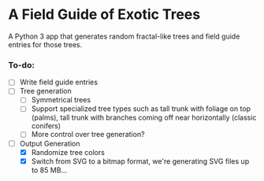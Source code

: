 # A Field Guide of Exotic Trees

A Python 3 app that generates random fractal-like trees and field guide entries for those trees. 

### To-do:
- [ ] Write field guide entries
- [ ] Tree generation
  - [ ] Symmetrical trees
  - [ ] Support specialized tree types such as tall trunk with foliage on top (palms), tall trunk with branches coming off near horizontally (classic conifers)
  - [ ] More control over tree generation?
- [ ] Output Generation
  - [X] Randomize tree colors
  - [X] Switch from SVG to a bitmap format, we're generating SVG files up to 85 MB...
